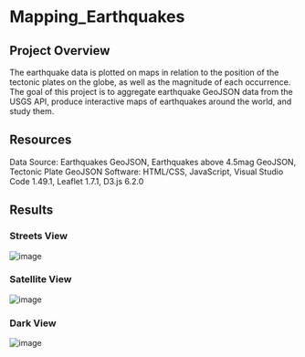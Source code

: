 # Mapping_Earthquakes

## Project Overview

The earthquake data is plotted on maps in relation to the position of the tectonic plates on the globe, as well as the magnitude of each occurrence. The goal of this project is to aggregate earthquake GeoJSON data from the USGS API, produce interactive maps of earthquakes around the world, and study them.

## Resources
Data Source: Earthquakes GeoJSON, Earthquakes above 4.5mag GeoJSON, Tectonic Plate GeoJSON
Software: HTML/CSS, JavaScript, Visual Studio Code 1.49.1, Leaflet 1.7.1, D3.js 6.2.0

## Results

### Streets View

![image](https://user-images.githubusercontent.com/82549869/126053622-422a04a1-84df-431e-904a-ac7565bd36cc.png)

### Satellite View

![image](https://user-images.githubusercontent.com/82549869/126053635-d7152e0c-19e0-469b-ba27-e545573bd1e9.png)

### Dark View

![image](https://user-images.githubusercontent.com/82549869/126053649-ceabe04b-ab1b-4e6e-91c2-ccad2bde1fe7.png)
